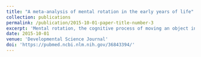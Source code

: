 ```yaml
---
title: "A meta-analysis of mental rotation in the early years of life"
collection: publications
permalink: /publication/2015-10-01-paper-title-number-3
excerpt: 'Mental rotation, the cognitive process of moving an object in mind to predict how it looks in a new orientation, is coupled to intelligence, learning, and educational achievement. On average, adolescent and adult males solve mental rotation tasks slightly better (i.e., faster and/or more accurate) than females. When such behavioral differences emerge during development, however, remains poorly understood. Here we analyzed effect sizes derived from 62 experiments conducted in 1705 infants aged 3–16 months. We found that male infants recognized rotated objects slightly more reliably than female infants. This difference survives correction for small degrees of publication bias. These findings indicate that gender differences in mental rotation are small and not robustly detectable in the first months of postnatal life'
date: 2015-10-01
venue: 'Developmental Science Journal'
doi: 'https://pubmed.ncbi.nlm.nih.gov/36843394/'
---
```



